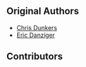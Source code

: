 Original Authors
----------------

 * [Chris Dunkers](cmdunkers@cmu.edu)
 * [Eric Danziger](ericdanziger@cmu.edu)

Contributors
------------

